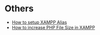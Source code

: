 # Others

- [How to setup XAMPP Alias](https://github.com/a7madev/awesome-dev/blob/master/Others/xampp-alias.md)
- [How to increase PHP File Size in XAMPP](https://github.com/a7madev/awesome-dev/blob/master/Others/xampp-increase-php-filesize.md)
